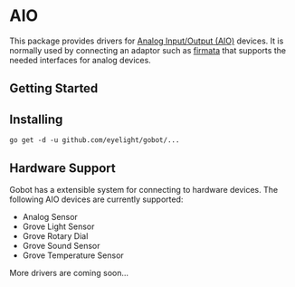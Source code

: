 # AIO

This package provides drivers for [Analog Input/Output (AIO)](https://en.wikipedia.org/wiki/Analog-to-digital_converter) devices. It is normally used by connecting an adaptor such as [firmata](https://github.com/eyelight/gobot/platforms/firmata) that supports the needed interfaces for analog devices.

## Getting Started

## Installing
```
go get -d -u github.com/eyelight/gobot/...
```

## Hardware Support
Gobot has a extensible system for connecting to hardware devices. The following AIO devices are currently supported:
  - Analog Sensor
  - Grove Light Sensor
  - Grove Rotary Dial
  - Grove Sound Sensor
  - Grove Temperature Sensor

More drivers are coming soon...
